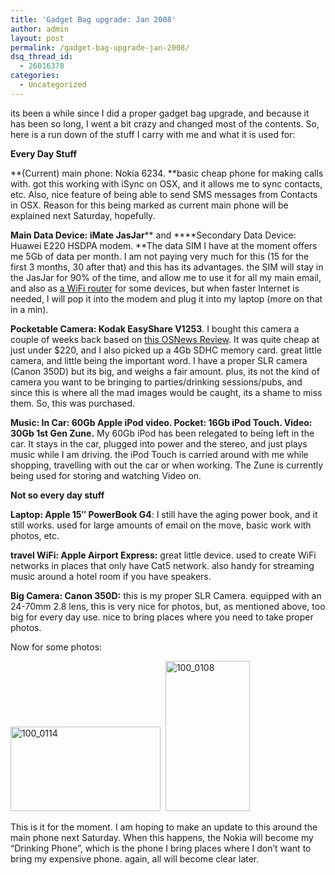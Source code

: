 ```yaml
---
title: 'Gadget Bag upgrade: Jan 2008'
author: admin
layout: post
permalink: /gadget-bag-upgrade-jan-2008/
dsq_thread_id:
  - 26016378
categories:
  - Uncategorized
---
```

its been a while since I did a proper gadget bag upgrade, and because it has been so long, I went a bit crazy and changed most of the contents. So, here is a run down of the stuff I carry with me and what it is used for:

**Every Day Stuff**

**(Current) main phone: Nokia 6234. **basic cheap phone for making calls with. got this working with iSync on OSX, and it allows me to sync contacts, etc. Also, nice feature of being able to send SMS messages from Contacts in OSX. Reason for this being marked as current main phone will be explained next Saturday, hopefully. 

**Main Data Device: iMate JasJar**** and ****Secondary Data Device: Huawei E220 HSDPA modem. **The data SIM I have at the moment offers me 5Gb of data per month. I am not paying very much for this (15 for the first 3 months, 30 after that) and this has its advantages. the SIM will stay in the JasJar for 90% of the time, and allow me to use it for all my main email, and also as [a WiFi router][1] for some devices, but when faster Internet is needed, I will pop it into the modem and plug it into my laptop (more on that in a min). 

**Pocketable Camera: Kodak EasyShare V1253**. I bought this camera a couple of weeks back based on [this OSNews Review][2]. It was quite cheap at just under $220, and I also picked up a 4Gb SDHC memory card. great little camera, and little being the important word. I have a proper SLR camera (Canon 350D) but its big, and weighs a fair amount. plus, its not the kind of camera you want to be bringing to parties/drinking sessions/pubs, and since this is where all the mad images would be caught, its a shame to miss them. So, this was purchased.

**Music: In Car: 60Gb Apple iPod video. Pocket: 16Gb iPod Touch. Video: 30Gb 1st Gen Zune.** My 60Gb iPod has been relegated to being left in the car. It stays in the car, plugged into power and the stereo, and just plays music while I am driving. the iPod Touch is carried around with me while shopping, travelling with out the car or when working. The Zune is currently being used for storing and watching Video on. 

**Not so every day stuff**&nbsp;

**Laptop: Apple 15&#8243; PowerBook G4**: I still have the aging power book, and it still works. used for large amounts of email on the move, basic work with photos, etc. 

**travel WiFi: Apple Airport Express:** great little device. used to create WiFi networks in places that only have Cat5 network. also handy for streaming music around a hotel room if you have speakers.

**Big Camera: Canon 350D:** this is my proper SLR Camera. equipped with an 24-70mm 2.8 lens, this is very nice for photos, but, as mentioned above, too big for every day use. nice to bring places where you need to take proper photos.

Now for some photos:

[<img height="135" alt="100_0114" src="http://farm3.static.flickr.com/2171/2167699392_80ce5d63a2_m.jpg" width="240" border="0" />][3]&nbsp; [<img height="240" alt="100_0108" src="http://farm3.static.flickr.com/2068/2166902129_5f67cd27e0_m.jpg" width="135" border="0" />][4]

This is it for the moment. I am hoping to make an update to this around the main phone next Saturday. When this happens, the Nokia will become my &#8220;Drinking Phone&#8221;, which is the phone I bring places where I don&#8217;t want to bring my expensive phone. again, all will become clear later.

 [1]: http://blog.lotas-smartman.net/archive/2008/01/04/wmwifirouter.aspx
 [2]: http://www.osnews.com/story.php/19052/Kodak-V1253-12MP-and-720p-HD-Camera
 [3]: http://www.flickr.com/photos/lsmartman/2167699392/ "100_0114 by TiernanO, on Flickr"
 [4]: http://www.flickr.com/photos/lsmartman/2166902129/ "100_0108 by TiernanO, on Flickr"